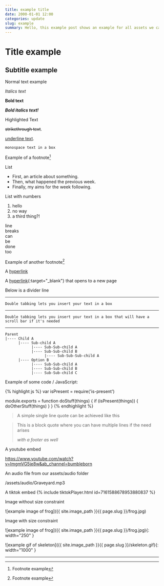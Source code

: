 ```yaml
---
title: example title
date: 2000-01-01 12:00
categories: update
slug: example
summary: Hello, this example post shows an example for all assets we can display
---
```

# Title example

## Subtitle example

Normal text example

_Italics text_

__Bold text__

___Bold italics text!___

<span class="bg-blue white">Highlighted Text</span>

<del>strikethrough text</del>.

<ins>underline text</ins>.

`monospace text in a box`

Example of a footnote[^1]

List

  * First, an article about something.
  * Then, what happened the previous week.
  * Finally, my aims for the week following.

List with numbers

  1. hello
  2. no way
  3. a third thing?!

line<br/>breaks<br/>can<br/>be<br/>done<br/>too
  
Example of another footnote[^2]

A [hyperlink](https://store.steampowered.com/app/1986400/Echos_Climb/)

A [hyperlink](https://store.steampowered.com/app/1986400/Echos_Climb/){:target="_blank"} that opens to a new page

Below is a divider line

---

    Double tabbing lets you insert your text in a box

---

    Double tabbing lets you insert your text in a box that will have a scroll bar if it's needed

---

    Parent
    |---- Child A
          |---- Sub-child A
                |---- Sub-Sub-child A
                |---- Sub-Sub-child B
                      |---- Sub-Sub-Sub-child A
          |---- Option B
                |---- Sub-Sub-child A
                |---- Sub-Sub-child B
                |---- Sub-Sub-child C

Example of some code / JavaScript:

{% highlight js %}
var isPresent = require('is-present')

module.exports = function doStuff(things) {
  if (isPresent(things)) {
    doOtherStuff(things)
  }
}
{% endhighlight %}

> A simple single line quote can be achieved like this

<blockquote>
  <p>
    This is a block quote where you can have multiple lines if the need arises
  </p>
  <footer><cite title="Footer"> with a footer as well </cite></footer>
</blockquote>

A youtube embed

https://www.youtube.com/watch?v=ImgmVG5je8w&ab_channel=bumbleborn

An audio file from our assets/audio folder

/assets/audio/Graveyard.mp3

A tiktok embed
{% include tiktokPlayer.html id=7161588678953880837 %}

Image without size constraint

![example image of frog]({{ site.image_path }}{{ page.slug }}/frog.jpg)

Image with size constraint

![example image of frog]({{ site.image_path }}{{ page.slug }}/frog.jpg){: width="250" }

![example gif of skeleton]({{ site.image_path }}{{ page.slug }}/skeleton.gif){: width="1000" }

---
[^1]: Footnote example
[^2]: Footnote example